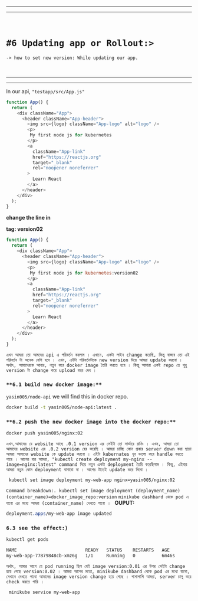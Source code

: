 
<br>

---
---

<br>

# `#6 Updating app or Rollout:> `

`-> how to set new version: While updating our app. `

<br>

---
---


In our api, `"testapp/src/App.js"` 

```javascript
function App() {
  return (
    <div className="App">
      <header className="App-header">
        <img src={logo} className="App-logo" alt="logo" />
        <p>
         My first node js for kubernetes
        </p>
        <a
          className="App-link"
          href="https://reactjs.org"
          target="_blank"
          rel="noopener noreferrer"
        >
          Learn React
        </a>
      </header>
    </div>
  );
}
```

**change the line in <p> tag: version02**

```javascript
function App() {
  return (
    <div className="App">
      <header className="App-header">
        <img src={logo} className="App-logo" alt="logo" />
        <p>
         My first node js for kubernetes:version02
        </p>
        <a
          className="App-link"
          href="https://reactjs.org"
          target="_blank"
          rel="noopener noreferrer"
        >
          Learn React
        </a>
      </header>
    </div>
  );
}
```

`এখন আমরা তো আমদের api এ পরিবর্তন করলাম । এখানে, একটা লাইন change করেছি, কিন্তু বাস্তবে তো এই পরিবর্তন টা অনেক বেশি হবে । এখন, এইটা পরিবর্তনটাকে new version দিয়ে আমরা update করবো । অর্থাৎ, আমাদেরকে আবার, নতুন করে docker image তৈরি করতে হবে । কিন্তু আমারা একই repo তে শুধু version টা change করে upload করে দেব ।  `

### `**6.1 build new docker image:**`

`yasin005/node-api` we will find this in docker repo.  

```bash
docker build -t yasin005/node-api:latest .
```

### `**6.2 push the new docker image into the docker repo:**`
```bash
docker push yasin005/nginx:02 
```

`এখন,আমাদের যে website আছে .0.1 version এর সেইটা তো সার্ভারে রানিং । এখন, আমরা তো আমাদের website এর .0.2 version বের করেছি । আমরা চাচ্ছি কোন প্রকার server down করা ছাড়া আমরা আমাদের website কে update করবো । এইটা kubernates খুব ভালো করে handle করতে পারে । আগের বার আমরা, "kubectl create deployment my-nginx --image=nginx:latest" command দিয়ে নতুন একটা deployment তৈরি করেছিলাম । কিন্তু, এইবার আমরা নতুন কোন deployment বানাবো না । আগের টাতেই update করে দিবো ।  `

```bash
 kubectl set image deployment my-web-app nginx=yasin005/nginx:02     
```
`Command breakdown:. kubectl set image deployment (deployment_name) (container_name)=docker_image_repo:version`
`minikube dashbard থেকে pod এ যাবো এর মধ্যে আমরা (container_name) দেখতে পাবো । `
**OUPUT:**
```css
deployment.apps/my-web-app image updated
```

### `6.3 see the effect:) `

```bash 
kubectl get pods 
```

```css                                            
NAME                          READY   STATUS    RESTARTS   AGE
my-web-app-77879848cb-xmz6g   1/1     Running   0          6m46s
```

`অর্থাৎ, আমার আগে যে pod running ছিল যেই image version:0.01 এর উপর সেইটা change হয়ে গেছে version:0.02 । আমরা আগের মতো, minikube dashbard থেকে pod এর মধ্যে যাবো, সেখানে দেখতে পাবো আমাদের image version change হয়ে গেছে । পাশাপাশি আমরা, server চালু করে check করতে পারি । `

```bash 
 minikube service my-web-app
```


